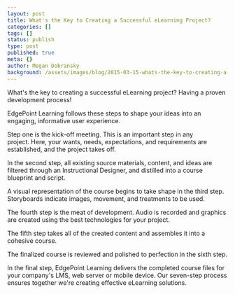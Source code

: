 ```yaml
---
layout: post
title: What's the Key to Creating a Successful eLearning Project?
categories: []
tags: []
status: publish
type: post
published: true
meta: {}
author: Megan Dobransky
background: /assets/images/blog/2015-03-15-whats-the-key-to-creating-a-successful-elearning-project.jpg
---
```

What's the key to creating a successful eLearning project? Having a proven development process!

EdgePoint Learning follows these steps to shape your ideas into an engaging, informative user experience.

Step one is the kick-off meeting. This is an important step in any project. Here, your wants, needs, expectations, and requirements are established, and the project takes off.

In the second step, all existing source materials, content, and ideas are filtered through an Instructional Designer, and distilled into a course blueprint and script.

A visual representation of the course begins to take shape in the third step. Storyboards indicate images, movement, and treatments to be used.

The fourth step is the meat of development. Audio is recorded and graphics are created using the best technologies for your project.

The fifth step takes all of the created content and assembles it into a cohesive course.

The finalized course is reviewed and polished to perfection in the sixth step.

In the final step, EdgePoint Learning delivers the completed course files for your company's LMS, web server or mobile device. Our seven-step process ensures together we're creating effective eLearning solutions.
